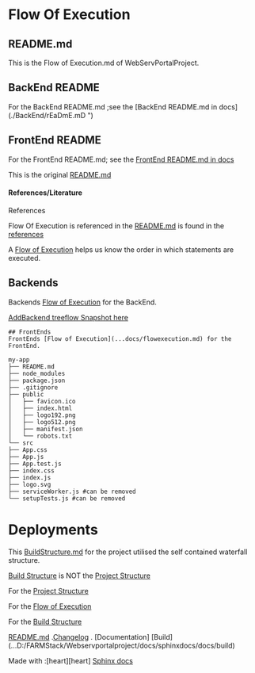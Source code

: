 # Flow Of Execution


## README.md 

This is the Flow of Execution.md of WebServPortalProject.



## BackEnd README
For the BackEnd README.md ;see the [BackEnd README.md in docs](./BackEnd/rEaDmE.mD ") 


## FrontEnd README
For the FrontEnd README.md; see the [FrontEnd README.md in docs](./Webservportalproject/FrontEnd/README.md") 


This is the original [README.md](./Webservportalproject/docs/README.md)


#### References/Literature
References

Flow Of Execution is referenced in the [README.md](../docs/README.md) is found in the [references](../docs/references.md)

A [Flow of Execution](...docs/flowofexecution.md) helps us know the order in which statements are executed.

## Backends
Backends [Flow of Execution](...docs/flowexecution.md) for the BackEnd.

[AddBackend treeflow Snapshot here](##)

````
## FrontEnds
FrontEnds [Flow of Execution](...docs/flowexecution.md) for the FrontEnd.

my-app
├── README.md
├── node_modules
├── package.json
├── .gitignore
├── public
│   ├── favicon.ico
│   ├── index.html
│   ├── logo192.png
│   ├── logo512.png
│   ├── manifest.json
│   └── robots.txt
└── src
├── App.css
├── App.js
├── App.test.js
├── index.css
├── index.js
├── logo.svg
├── serviceWorker.js #can be removed
└── setupTests.js #can be removed
````

 
# Deployments

This  [BuildStructure.md](./docs/buildstructure.md)  for the project utilised the self contained waterfall structure.

[Build Structure](...docs/buildStructure.md) is NOT the [Project Structure](...docs/ProjectStructure.md)

For the [Project Structure](...docs/ProjectStructure.md)

For the [Flow of Execution](...docs/flowofexecution.md)

For the [Build Structure](...docs/buildStructure.md)




[README.md](...docs/README.md) .[Changelog](.../docs/CHANGELOG.md) . [Documentation] [Build] (...D:/FARMStack/Webservportalproject/docs/sphinxdocs/docs/build) 



Made with :[heart][heart] [Sphinx docs](https://www.sphinx-doc.org/)

